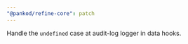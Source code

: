 ```yaml
---
"@pankod/refine-core": patch
---
```


Handle the `undefined` case at audit-log logger in data hooks.